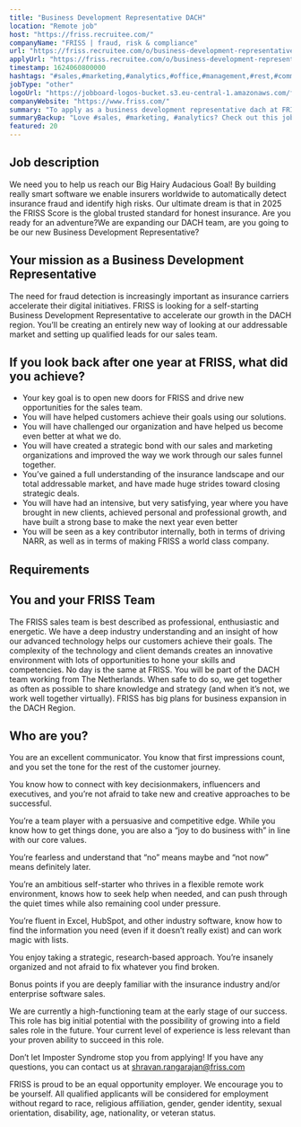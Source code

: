 ```yaml
---
title: "Business Development Representative DACH"
location: "Remote job"
host: "https://friss.recruitee.com/"
companyName: "FRISS | fraud, risk & compliance"
url: "https://friss.recruitee.com/o/business-development-representative-dach"
applyUrl: "https://friss.recruitee.com/o/business-development-representative-dach/c/new"
timestamp: 1624060800000
hashtags: "#sales,#marketing,#analytics,#office,#management,#rest,#communication,#innovation"
jobType: "other"
logoUrl: "https://jobboard-logos-bucket.s3.eu-central-1.amazonaws.com/friss-fraud-risk-compliance"
companyWebsite: "https://www.friss.com/"
summary: "To apply as a business development representative dach at FRISS | fraud, risk & compliance, you preferably need to have some experience in: #sales, #marketing, #analytics."
summaryBackup: "Love #sales, #marketing, #analytics? Check out this job post!"
featured: 20
---
```


## Job description

We need you to help us reach our Big Hairy Audacious Goal! By building really smart software we enable insurers worldwide to automatically detect insurance fraud and identify high risks. Our ultimate dream is that in 2025 the FRISS Score is the global trusted standard for honest insurance. Are you ready for an adventure?We are expanding our DACH team, are you going to be our new Business Development Representative?

## Your mission as a Business Development Representative

The need for fraud detection is increasingly important as insurance carriers accelerate their digital initiatives. FRISS is looking for a self-starting Business Development Representative to accelerate our growth in the DACH region. You’ll be creating an entirely new way of looking at our addressable market and setting up qualified leads for our sales team.

## If you look back after one year at FRISS, what did you achieve?

*   Your key goal is to open new doors for FRISS and drive new opportunities for the sales team.
*   You will have helped customers achieve their goals using our solutions.
*   You will have challenged our organization and have helped us become even better at what we do.
*   You will have created a strategic bond with our sales and marketing organizations and improved the way we work through our sales funnel together.
*   You’ve gained a full understanding of the insurance landscape and our total addressable market, and have made huge strides toward closing strategic deals.
*   You will have had an intensive, but very satisfying, year where you have brought in new clients, achieved personal and professional growth, and have built a strong base to make the next year even better
*   You will be seen as a key contributor internally, both in terms of driving NARR, as well as in terms of making FRISS a world class company.

## Requirements

## You and your FRISS Team

The FRISS sales team is best described as professional, enthusiastic and energetic. We have a deep industry understanding and an insight of how our advanced technology helps our customers achieve their goals. The complexity of the technology and client demands creates an innovative environment with lots of opportunities to hone your skills and competencies. No day is the same at FRISS. You will be part of the DACH team working from The Netherlands. When safe to do so, we get together as often as possible to share knowledge and strategy (and when it’s not, we work well together virtually). FRISS has big plans for business expansion in the DACH Region.

## Who are you?

You are an excellent communicator. You know that first impressions count, and you set the tone for the rest of the customer journey.

You know how to connect with key decisionmakers, influencers and executives, and you’re not afraid to take new and creative approaches to be successful.

You’re a team player with a persuasive and competitive edge. While you know how to get things done, you are also a “joy to do business with” in line with our core values.

You’re fearless and understand that “no” means maybe and “not now” means definitely later.

You’re an ambitious self-starter who thrives in a flexible remote work environment, knows how to seek help when needed, and can push through the quiet times while also remaining cool under pressure.

You’re fluent in Excel, HubSpot, and other industry software, know how to find the information you need (even if it doesn’t really exist) and can work magic with lists.

You enjoy taking a strategic, research-based approach. You’re insanely organized and not afraid to fix whatever you find broken.

Bonus points if you are deeply familiar with the insurance industry and/or enterprise software sales.

We are currently a high-functioning team at the early stage of our success. This role has big initial potential with the possibility of growing into a field sales role in the future. Your current level of experience is less relevant than your proven ability to succeed in this role.

Don’t let Imposter Syndrome stop you from applying! If you have any questions, you can contact us at [shravan.rangarajan@friss.com](mailto:shravan.rangarajan@friss.com)

FRISS is proud to be an equal opportunity employer. We encourage you to be yourself. All qualified applicants will be considered for employment without regard to race, religious affiliation, gender, gender identity, sexual orientation, disability, age, nationality, or veteran status.
